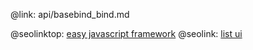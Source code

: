 @link: api/basebind_bind.md

@seolinktop: [easy javascript framework](https://webix.com)
@seolink: [list ui](https://webix.com/widget/list/)